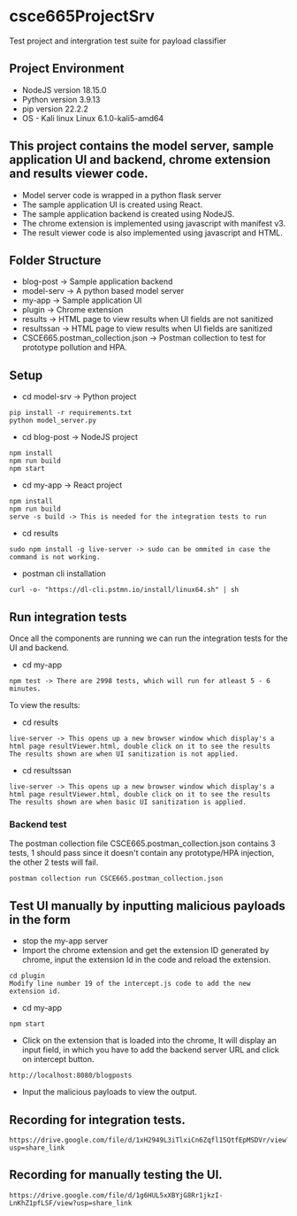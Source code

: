# csce665ProjectSrv
Test project and intergration test suite for payload classifier

## Project Environment
* NodeJS version 18.15.0
* Python version 3.9.13
* pip version 22.2.2
* OS - Kali linux Linux 6.1.0-kali5-amd64

## This project contains the model server, sample application UI and backend, chrome extension and results viewer code.
* Model server code is wrapped in a python flask server
* The sample application UI is created using React.
* The sample application backend is created using NodeJS.
* The chrome extension is implemented using javascript with manifest v3.
* The result viewer code is also implemented using javascript and HTML.

## Folder Structure
* blog-post -> Sample application backend
* model-serv -> A python based model server
* my-app -> Sample application UI
* plugin -> Chrome extension
* results -> HTML page to view results when UI fields are not sanitized
* resultssan -> HTML page to view results when UI fields are sanitized
* CSCE665.postman_collection.json -> Postman collection to test for prototype pollution and HPA.

## Setup
* cd model-srv -> Python project
```
pip install -r requirements.txt
python model_server.py
```

* cd blog-post -> NodeJS project
```
npm install
npm run build
npm start
```
* cd my-app -> React project
```
npm install
npm run build
serve -s build -> This is needed for the integration tests to run
```
* cd results
```
sudo npm install -g live-server -> sudo can be ommited in case the command is not working.
```
* postman cli installation
```
curl -o- "https://dl-cli.pstmn.io/install/linux64.sh" | sh
```

## Run integration tests
Once all the components are running we can run the integration tests for the UI and backend.
* cd my-app
```
npm test -> There are 2998 tests, which will run for atleast 5 - 6 minutes.
```
To view the results:
* cd results
```
live-server -> This opens up a new browser window which display's a html page resultViewer.html, double click on it to see the results
The results shown are when UI sanitization is not applied.
```
* cd resultssan
```
live-server -> This opens up a new browser window which display's a html page resultViewer.html, double click on it to see the results
The results shown are when basic UI sanitization is applied.
```
### Backend test
The postman collection file CSCE665.postman_collection.json contains 3 tests, 1 should pass since it doesn't contain any prototype/HPA injection, the other 2 tests will fail.
```
postman collection run CSCE665.postman_collection.json
```
## Test UI manually by inputting malicious payloads in the form
* stop the my-app server
* Import the chrome extension and get the extension ID generated by chrome, input the extension Id in the code and reload the extension.
```
cd plugin
Modify line number 19 of the intercept.js code to add the new extension id.
```
* cd my-app
```
npm start
```
* Click on the extension that is loaded into the chrome, It will display an input field, in which you have to add the backend server URL and click on intercept button.
```
http://localhost:8080/blogposts
```
* Input the malicious payloads to view the output.

## Recording for integration tests.
```
https://drive.google.com/file/d/1xH2949L3iTlxiCn6Zqfl15QtfEpMSDVr/view?usp=share_link
```
## Recording for manually testing the UI.
```
https://drive.google.com/file/d/1g6HUL5xXBYjG8Rr1jkzI-LnKhZ1pfLSF/view?usp=share_link
```
